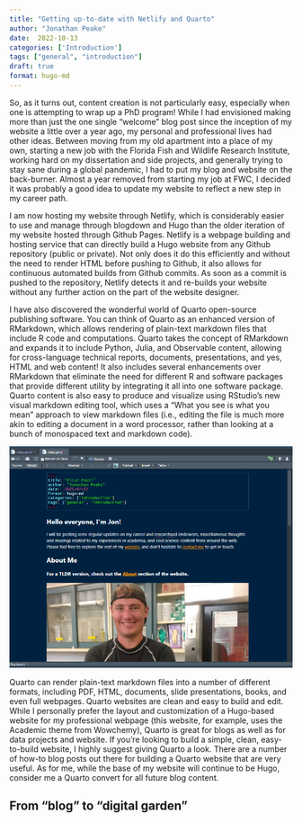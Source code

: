 ```yaml
---
title: "Getting up-to-date with Netlify and Quarto"
author: "Jonathan Peake"
date:  2022-10-13
categories: ['Introduction']
tags: ["general", "introduction"]
draft: true
format: hugo-md
---
```


So, as it turns out, content creation is not particularly easy, especially when one is attempting to wrap up a PhD program! While I had envisioned making more than just the one single “welcome” blog post since the inception of my website a little over a year ago, my personal and professional lives had other ideas. Between moving from my old apartment into a place of my own, starting a new job with the Florida Fish and Wildlife Research Institute, working hard on my dissertation and side projects, and generally trying to stay sane during a global pandemic, I had to put my blog and website on the back-burner. Almost a year removed from starting my job at FWC, I decided it was probably a good idea to update my website to reflect a new step in my career path.

I am now hosting my website through Netlify, which is considerably easier to use and manage through blogdown and Hugo than the older iteration of my website hosted through Github Pages. Netlify is a webpage building and hosting service that can directly build a Hugo website from any Github repository (public or private). Not only does it do this efficiently and without the need to render HTML before pushing to Github, it also allows for continuous automated builds from Github commits. As soon as a commit is pushed to the repository, Netlify detects it and re-builds your website without any further action on the part of the website designer.

I have also discovered the wonderful world of Quarto open-source publishing software. You can think of Quarto as an enhanced version of RMarkdown, which allows rendering of plain-text markdown files that include R code and computations. Quarto takes the concept of RMarkdown and expands it to include Python, Julia, and Observable content, allowing for cross-language technical reports, documents, presentations, and yes, HTML and web content! It also includes several enhancements over RMarkdown that eliminate the need for different R and software packages that provide different utility by integrating it all into one software package. Quarto content is also easy to produce and visualize using RStudio’s new visual markdown editing tool, which uses a “What you see is what you mean” approach to view markdown files (i.e., editing the file is much more akin to editing a document in a word processor, rather than looking at a bunch of monospaced text and markdown code).

![](images/paste-5B6D737A.png "Quarto documents edited using RStudio's Visual Markdown Editor look closer to a word document than a plain-text markdown file, making creating and editing markdown content much more enjoyable.")

Quarto can render plain-text markdown files into a number of different formats, including PDF, HTML, documents, slide presentations, books, and even full webpages. Quarto websites are clean and easy to build and edit. While I personally prefer the layout and customization of a Hugo-based website for my professional webpage (this website, for example, uses the Academic theme from Wowchemy), Quarto is great for blogs as well as for data projects and website. If you’re looking to build a simple, clean, easy-to-build website, I highly suggest giving Quarto a look. There are a number of how-to blog posts out there for building a Quarto website that are very useful. As for me, while the base of my website will continue to be Hugo, consider me a Quarto convert for all future blog content.

## From “blog” to “digital garden”
